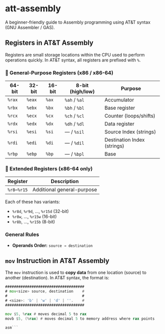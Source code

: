 # att-assembly
A beginner-friendly guide to Assembly programming using AT&amp;T syntax (GNU Assembler / GAS).

## Registers in AT&T Assembly

Registers are small storage locations within the CPU used to perform operations quickly. In AT&T syntax, all registers are prefixed with `%`.

### 🔹 General-Purpose Registers (x86 / x86-64)

| 64-bit | 32-bit | 16-bit | 8-bit (high/low) | Purpose                    |
|--------|--------|--------|------------------|----------------------------|
| `%rax` | `%eax` | `%ax`  | `%ah` / `%al`    | Accumulator                |
| `%rbx` | `%ebx` | `%bx`  | `%bh` / `%bl`    | Base register              |
| `%rcx` | `%ecx` | `%cx`  | `%ch` / `%cl`    | Counter (loops/shifts)     |
| `%rdx` | `%edx` | `%dx`  | `%dh` / `%dl`    | Data register              |
| `%rsi` | `%esi` | `%si`  | — / `%sil`       | Source Index (strings)     |
| `%rdi` | `%edi` | `%di`  | — / `%dil`       | Destination Index (strings)|
| `%rbp` | `%ebp` | `%bp`  | — / `%bpl`       | Base                       |


### 🔹 Extended Registers (x86-64 only)

| Register       | Description               |
|----------------|---------------------------|
| `%r8`–`%r15`   | Additional general-purpose|

Each of these has variants:
- `%r8d`, `%r9d`, ..., `%r15d` (32-bit)
- `%r8w`, ..., `%r15w` (16-bit)
- `%r8b`, ..., `%r15b` (8-bit)


### General Rules
- **Operands Order:** `source → destination`

## `mov` Instruction in AT&T Assembly

The `mov` instruction is used to **copy data** from one location (source) to another (destination). In AT&T syntax, the format is:

```asm
####################################
# mov<size> source, destination    #
#                                  #
# <size>: 'b' | 'w' | 'd' | ''.    #
####################################

mov $5, %rax # moves decimal 5 to rax
movb $5, (%rax) # moves decimal 5 to memory address where rax points

asm```


